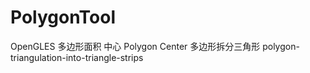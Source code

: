 # PolygonTool
OpenGLES 多边形面积 中心  Polygon Center  多边形拆分三角形 polygon-triangulation-into-triangle-strips  
